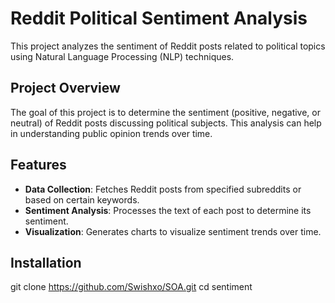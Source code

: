 # Reddit Political Sentiment Analysis

This project analyzes the sentiment of Reddit posts related to political topics using Natural Language Processing (NLP) techniques.

## Project Overview

The goal of this project is to determine the sentiment (positive, negative, or neutral) of Reddit posts discussing political subjects. This analysis can help in understanding public opinion trends over time.

## Features

- **Data Collection**: Fetches Reddit posts from specified subreddits or based on certain keywords.
- **Sentiment Analysis**: Processes the text of each post to determine its sentiment.
- **Visualization**: Generates charts to visualize sentiment trends over time.

## Installation

git clone https://github.com/Swishxo/SOA.git
cd sentiment

